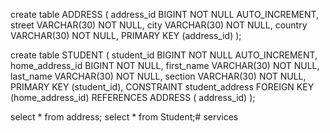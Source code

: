 create table ADDRESS (
   address_id BIGINT NOT NULL AUTO_INCREMENT,
   street VARCHAR(30) NOT NULL,
   city  VARCHAR(30) NOT NULL,
   country  VARCHAR(30) NOT NULL,
   PRIMARY KEY (address_id)
);
 
create table STUDENT (
   student_id BIGINT NOT NULL AUTO_INCREMENT,
   home_address_id BIGINT NOT NULL,
   first_name VARCHAR(30) NOT NULL,
   last_name  VARCHAR(30) NOT NULL,
   section    VARCHAR(30) NOT NULL,
   PRIMARY KEY (student_id),
   CONSTRAINT student_address FOREIGN KEY (home_address_id) REFERENCES ADDRESS ( address_id)
);

select * from address;
select * from Student;# services
